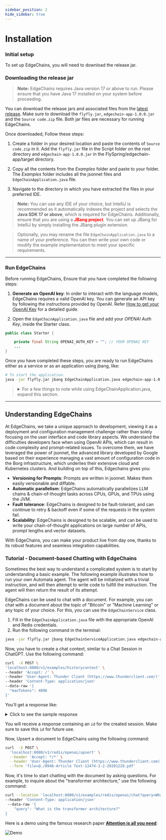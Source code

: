 ```yaml
---
sidebar_position: 2
hide_sidebar: true
---
```


# Installation 

### Initial setup

To set up EdgeChains, you will need to download the release jar.

### Downloading the release jar

> **Note:** EdgeChains requires Java version 17 or above to run. Please ensure that you have Java 17 installed on your system before proceeding.

You can download the release jars and associated files from the [latest release](https://github.com/arakoodev/EdgeChains/releases/tag/0.3.0). Make sure to download the `flyfly.jar`, `edgechain-app-1.0.0.jar` and the `Source code.zip` file. Both jar files are necessary for running EdgeChains.

Once downloaded, Follow these steps:

1. Create a folder in your desired location and paste the contents of `Source code.zip` in it. Add the `flyfly.jar` file in the Script folder on the root directory and `edgechain-app-1.0.0.jar` in the FlySpring/edgechain-app/target directory.

2. Copy all the contents from the _Examples_ folder and paste to your folder. The _Examples_ folder includes all the jsonnet files and `EdgeChainApplication.java` file.    

4. Navigate to the directory in which you have extracted the files in your preferred IDE.

> **Note:** You can use any IDE of your choice, but IntelliJ is recommended as it automatically indexes the project and selects the **Java SDK 17 or above**, which is required for EdgeChains. Additionally, ensure that you are using a <font color="red">**JBang project**</font>. You can set up JBang for IntelliJ by simply installing the JBang plugin extension. 

> Optionally, you may rename the file `EdgeChainApplication.java` to a name of your preference. You can then write your own code or modify the example implementation to meet your specific requirements.

---

### Run EdgeChains

Before running EdgeChains, Ensure that you have completed the following steps:

1. **Generate an OpenAI key**: In order to interact with the language models, EdgeChains requires a valid OpenAI key. You can generate an API key by following the instructions provided by OpenAI. Refer [How to get your OpenAI Key](https://www.arakoo.ai/blog/openai-api-key) for a detailed guide.

2. Open the `EdgeChainApplication.java` file and add your _OPENAI Auth Key_, inside the Starter class.

  ```java
  public class Starter {

      private final String OPENAI_AUTH_KEY = ""; // YOUR OPENAI KEY 
      ...
  }
  ```

  Once you have completed these steps, you are ready to run EdgeChains either as a service or as an application using jbang, like:

  ```bash
  # To start the application.
  java -jar flyfly.jar jbang EdgeChainApplication.java edgechain-app-1.0.0.jar
  ```
> <details>
> <summary>For a few things to note while using EdgeChainApplication.java, expand this section.</summary>
>
> ```json
> {
>   "id": "historycontext-571b0c2c-8d07-452b-a1d8-96bd5f82234e",
>   "maxTokens": 4096,
>   "message": "Session is created. Now you can start conversational question and answer"
> }
> ```
>
> </details>
  
  ---
## Understanding EdgeChains

At EdgeChains, we take a unique approach to development, viewing it as a deployment and configuration management challenge rather than solely focusing on the user interface and code library aspects. We understand the difficulties developers face when using OpenAI APIs, which can result in code complexity and prompt-related issues.  To overcome them, we have leveraged the power of jsonnet, the advanced library developed by Google based on their experience managing a vast amount of configuration code in the Borg infrastructure, which underlies their extensive cloud and Kubernetes clusters. And building on top of this, Edgechains gives you:

* **Versioning for Prompts**: Prompts are written in jsonnet. Makes them easily versionable and diffable. 
* **Automatic parallelism**: EdgeChains automatically parallelizes LLM chains & chain-of-thought tasks across CPUs, GPUs, and TPUs using the JVM.
* **Fault tolerance**: EdgeChains is designed to be fault-tolerant, and can continue to retry & backoff even if some of the requests in the system fail.
* **Scalability**: EdgeChains is designed to be scalable, and can be used to write your chain-of-thought applications on large number of APIs, prompt lengths and vector datasets.

With EdgeChains, you can make your product live from day one, thanks to its robust features and seamless integration capabilities.

### Tutorial - Document-based Chatting with EdgeChains

Sometimes the best way to understand a complicated system is to start by understanding a basic example. The following example illustrates how to run your own Automata agent. The agent will be initialized with a trivial instruction, and will then attempt to write code to fulfill the instruction. The agent will then return the result of its attempt.

EdgeChains can be used to chat with a document. For example, you can chat with a document about the topic of "Bitcoin" or "Machine Learning" or any topic of your choice. For this, you can use the `EdgeChainService` class. 

1. Fill in the `EdgeChainApplication.java` file with the appropriate OpenAI and Redis credentials.
2. Run the following command in the terminal:   
  
  ```bash
  java -jar flyfly.jar jbang EdgeChainServiceApplication.java edgechain-app-1.0.0.jar
  ```

Now, you have to create a chat context, similar to a Chat Session in ChatGPT. Use the following command:

  ```bash
  curl  -X POST \
  'localhost:8080/v1/examples/historycontext' \
  --header 'Accept: /' \
  --header 'User-Agent: Thunder Client (https://www.thunderclient.com/)' \
  --header 'Content-Type: application/json'
  --data-raw '{
    "maxTokens": 4096
  }'
  ```

You'll get a response like:

<details>
<summary>Click to see the sample response</summary>

```json
{
  "id": "historycontext-571b0c2c-8d07-452b-a1d8-96bd5f82234e",
  "maxTokens": 4096,
  "message": "Session is created. Now you can start conversational question and answer"
}
```
</details>

You will receive a response containing an `id` for the created session. Make sure to save this `id` for future use.

Now, Upsert a document to EdgeChains using the following command:

```bash
curl  -X POST \
  'localhost:8080/v1/redis/openai/upsert' \
  --header 'Accept: */*' \
  --header 'User-Agent: Thunder Client (https://www.thunderclient.com)' \
  --form 'file=@./8946-Article Text-12474-1-2-20201228.pdf'
```

Now, it's time to start chatting with the document by asking questions. For example, to inquire about the "transformer architecture," use the following command:

```bash
curl --location 'localhost:8080/v1/examples/redis/openai/chat?query=What%20is%20the%20transformer%20architecture%3F&namespace=machine-learning&id=historycontext%3A50756d25-e7e4-4d7c-862c-f81bf3f8eea0' \
--header 'Content-Type: application/json'
 --data-raw '{
    "query": "What is the transformer architecture?"
}
```
<!-- Please note that you should replace <HISTORY_CONTEXT_VALUE> in the last command with the actual value. -->

Here is a demo using the famous research paper [**Attention is all you need**](https://arxiv.org/pdf/1706.03762.pdf):

![Demo](https://s12.gifyu.com/images/SQ6y0.gif)

<!-- Add playground part when it is present -->

<!-- ## Playgrounds 

If you want to experiment with EdgeChains in a playground environment, you can access the online playgrounds provided by the EdgeChains team. Follow these steps:

1. Visit the [EdgeChains Playground](https://example.com/playground-edgechains).

2. Start exploring the features and capabilities of EdgeChains in the playground environment. -->


